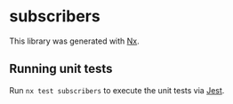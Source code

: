 # subscribers

This library was generated with [Nx](https://nx.dev).

## Running unit tests

Run `nx test subscribers` to execute the unit tests via [Jest](https://jestjs.io).
